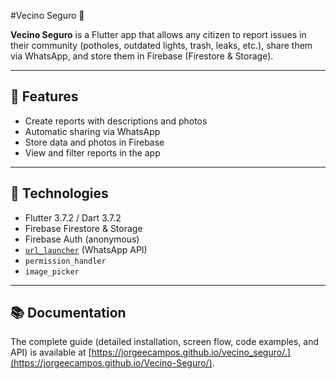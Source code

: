 #Vecino Seguro 🚨

**Vecino Seguro** is a Flutter app that allows any citizen to report issues in their community (potholes, outdated lights, trash, leaks, etc.), share them via WhatsApp, and store them in Firebase (Firestore & Storage).

---

## 🔹 Features

- Create reports with descriptions and photos
- Automatic sharing via WhatsApp
- Store data and photos in Firebase
- View and filter reports in the app

---

## 🔹 Technologies

- Flutter 3.7.2 / Dart 3.7.2
- Firebase Firestore & Storage
- Firebase Auth (anonymous)
- [`url_launcher`](https://pub.dev/packages/url_launcher) (WhatsApp API)
- `permission_handler`
- `image_picker`

---

## 📚 Documentation

The complete guide (detailed installation, screen flow, code examples, and API) is available at [https://jorgeecampos.github.io/vecino_seguro/.](https://jorgeecampos.github.io/Vecino-Seguro/).
